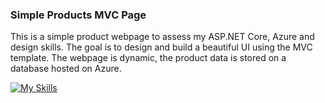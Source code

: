 ### Simple Products MVC Page
This is a simple product webpage to assess my ASP.NET Core, Azure and design skills. The goal is to design and build a beautiful UI using the MVC template. The webpage is dynamic, the product data is stored on a database hosted on Azure.


[![My Skills](https://skillicons.dev/icons?i=azure,cs,dotnet,git,mysql,html,css,tailwindcss&perline=4)](https://skillicons.dev)
